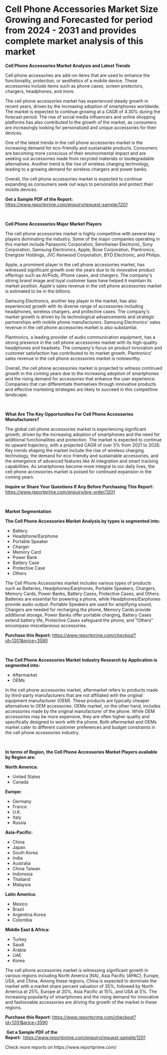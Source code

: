 <p><h1>Cell Phone Accessories Market Size Growing and Forecasted for period from 2024 - 2031 and provides complete market analysis of this market</h1></p><p><strong>Cell Phone Accessories Market Analysis and Latest Trends</strong></p>
<p><p>Cell phone accessories are add-on items that are used to enhance the functionality, protection, or aesthetics of a mobile device. These accessories include items such as phone cases, screen protectors, chargers, headphones, and more.</p><p>The cell phone accessories market has experienced steady growth in recent years, driven by the increasing adoption of smartphones worldwide. The market is expected to continue growing at a CAGR of 4.30% during the forecast period. The rise of social media influencers and online shopping platforms has also contributed to the growth of the market, as consumers are increasingly looking for personalized and unique accessories for their devices.</p><p>One of the latest trends in the cell phone accessories market is the increasing demand for eco-friendly and sustainable products. Consumers are becoming more conscious of their environmental impact and are seeking out accessories made from recycled materials or biodegradable alternatives. Another trend is the rise of wireless charging technology, leading to a growing demand for wireless chargers and power banks.</p><p>Overall, the cell phone accessories market is expected to continue expanding as consumers seek out ways to personalize and protect their mobile devices.</p></p>
<p><strong>Get a Sample PDF of the Report:&nbsp;</strong> <a href="https://www.reportprime.com/enquiry/request-sample/1201">https://www.reportprime.com/enquiry/request-sample/1201</a></p>
<p>&nbsp;</p>
<p><strong>Cell Phone Accessories Major Market Players</strong></p>
<p><p>The cell phone accessories market is highly competitive with several key players dominating the industry. Some of the major companies operating in this market include Panasonic Corporation, Sennheiser Electronic, Sony Corporation, Samsung Electronics, Apple, Bose Corporation, Plantronics, Energizer Holdings, JVC Kenwood Corporation, BYD Electronic, and Philips.</p><p>Apple, a prominent player in the cell phone accessories market, has witnessed significant growth over the years due to its innovative product offerings such as AirPods, iPhone cases, and chargers. The company's strong brand image and loyal customer base have helped it maintain its market position. Apple's sales revenue in the cell phone accessories market is estimated to be in the billions.</p><p>Samsung Electronics, another key player in the market, has also experienced growth with its diverse range of accessories including headphones, wireless chargers, and protective cases. The company's market growth is driven by its technological advancements and strategic partnerships with mobile phone manufacturers. Samsung Electronics' sales revenue in the cell phone accessories market is also substantial.</p><p>Plantronics, a leading provider of audio communication equipment, has a strong presence in the cell phone accessories market with its high-quality headphones and headsets. The company's focus on product innovation and customer satisfaction has contributed to its market growth. Plantronics' sales revenue in the cell phone accessories market is noteworthy.</p><p>Overall, the cell phone accessories market is projected to witness continued growth in the coming years due to the increasing adoption of smartphones and the rising demand for accessories that enhance the user experience. Companies that can differentiate themselves through innovative products and effective marketing strategies are likely to succeed in this competitive landscape.</p></p>
<p>&nbsp;</p>
<p><strong>What Are The Key Opportunities For Cell Phone Accessories Manufacturers?</strong></p>
<p><p>The global cell phone accessories market is experiencing significant growth, driven by the increasing adoption of smartphones and the need for additional functionalities and protection. The market is expected to continue its upward trajectory, with a projected CAGR of over 5% from 2021 to 2026. Key trends shaping the market include the rise of wireless charging technology, the demand for eco-friendly and sustainable accessories, and the emergence of advanced features like AI integration and smart tracking capabilities. As smartphones become more integral to our daily lives, the cell phone accessories market is poised for continued expansion in the coming years.</p></p>
<p><strong>Inquire or Share Your Questions If Any Before Purchasing This Report:</strong> <a href="https://www.reportprime.com/enquiry/pre-order/1201">https://www.reportprime.com/enquiry/pre-order/1201</a></p>
<p>&nbsp;</p>
<p><strong>Market Segmentation</strong></p>
<p><strong>The Cell Phone Accessories Market Analysis by types is segmented into:</strong></p>
<p><ul><li>Battery</li><li>Headphone/Earphone</li><li>Portable Speaker</li><li>Charger</li><li>Memory Card</li><li>Power Bank</li><li>Battery Case</li><li>Protective Case</li><li>Others</li></ul></p>
<p><p>The Cell Phone Accessories market includes various types of products such as Batteries, Headphones/Earphones, Portable Speakers, Chargers, Memory Cards, Power Banks, Battery Cases, Protective Cases, and Others. Batteries are essential for powering a phone, while Headphones/Earphones provide audio output. Portable Speakers are used for amplifying sound, Chargers are needed for recharging the phone, Memory Cards provide additional storage, Power Banks offer portable charging, Battery Cases extend battery life, Protective Cases safeguard the phone, and "Others" encompass miscellaneous accessories.</p></p>
<p><strong>Purchase this Report:&nbsp;</strong><a href="https://www.reportprime.com/checkout?id=1201&price=3590">https://www.reportprime.com/checkout?id=1201&price=3590</a></p>
<p>&nbsp;</p>
<p><strong>The Cell Phone Accessories Market Industry Research by Application is segmented into:</strong></p>
<p><ul><li>Aftermarket</li><li>OEMs</li></ul></p>
<p><p>In the cell phone accessories market, aftermarket refers to products made by third-party manufacturers that are not affiliated with the original equipment manufacturer (OEM). These products are typically cheaper alternatives to OEM accessories. OEMs market, on the other hand, includes accessories made by the original manufacturer of the phone. While OEM accessories may be more expensive, they are often higher quality and specifically designed to work with the phone. Both aftermarket and OEMs market cater to different customer preferences and budget constraints in the cell phone accessories industry.</p></p>
<p>&nbsp;</p>
<p><strong>In terms of Region, the Cell Phone Accessories Market Players available by Region are:</strong></p>
<p>
    <p> <strong> North America: </strong>
        <ul>
            <li>United States</li>
            <li>Canada</li>
        </ul>
        </p> 
    <p> <strong> Europe: </strong>
        <ul>
            <li>Germany</li>
            <li>France</li>
            <li>U.K.</li>
            <li>Italy</li>
            <li>Russia</li>
        </ul>
        </p> 
    <p> <strong> Asia-Pacific: </strong>
        <ul>
            <li>China</li>
            <li>Japan</li>
            <li>South Korea</li>
            <li>India</li>
            <li>Australia</li>
            <li>China Taiwan</li>
            <li>Indonesia</li>
            <li>Thailand</li>
            <li>Malaysia</li>
        </ul>
        </p> 
    <p> <strong> Latin America: </strong>
        <ul>
            <li>Mexico</li>
            <li>Brazil</li>
            <li>Argentina Korea</li>
            <li>Colombia</li>
        </ul>
        </p> 
    <p> <strong> Middle East & Africa: </strong>
        <ul>
            <li>Turkey</li>
            <li>Saudi</li>
            <li>Arabia</li>
            <li>UAE</li>
            <li>Korea</li>
        </ul>
    </p>
    </p>
<p><p>The cell phone accessories market is witnessing significant growth in various regions including North America (NA), Asia Pacific (APAC), Europe, USA, and China. Among these regions, China is expected to dominate the market with a market share percent valuation of 35%, followed by North America at 25%, Europe at 20%, Asia Pacific at 15%, and USA at 5%. The increasing popularity of smartphones and the rising demand for innovative and fashionable accessories are driving the growth of the market in these regions.</p></p>
<p><strong>Purchase this Report: </strong><a href="https://www.reportprime.com/checkout?id=1201&price=3590">https://www.reportprime.com/checkout?id=1201&price=3590</a></p>
<p>&nbsp;<strong>Get a Sample PDF of the Report:&nbsp;&nbsp;</strong><a href="https://www.reportprime.com/enquiry/request-sample/1201">https://www.reportprime.com/enquiry/request-sample/1201</a></p>
<p><strong></strong></p>
<p>Check more reports on https://www.reportprime.com/</p>